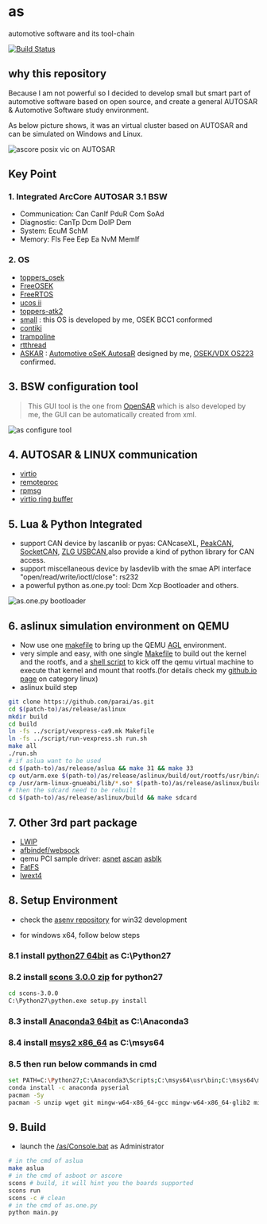 # as
automotive software and its tool-chain

[![Build Status](https://travis-ci.org/parai/as.svg?branch=master)](https://travis-ci.org/parai/as)

## why this repository
Because I am not powerful so I decided to develop small but smart part of automotive software based on open source, and create a general AUTOSAR & Automotive Software study environment.

As below picture shows, it was an virtual cluster based on AUTOSAR and can be simulated on Windows and Linux.

![ascore posix vic on AUTOSAR](https://github.com/parai/as/raw/gh-pages/images/ascore_posix_vic.gif)

## Key Point

### 1. Integrated ArcCore AUTOSAR 3.1 BSW
* Communication: Can CanIf PduR Com SoAd
* Diagnostic: CanTp Dcm DoIP Dem
* System: EcuM SchM
* Memory: Fls Fee Eep Ea NvM MemIf

### 2. OS 
* [toppers_osek](https://www.toppers.jp/osek-os.html)
* [FreeOSEK](http://opensek.sourceforge.net/)
* [FreeRTOS](http://www.freertos.org/)
* [ucos ii](https://www.micrium.com/)
* [toppers-atk2](https://www.toppers.jp/atk2.html)
* [small](https://github.com/parai/as/tree/master/com/as.infrastructure/system/kernel/small) : this OS is developed by me, OSEK BCC1 conformed
* [contiki](http://contiki-os.org/)
* [trampoline](https://github.com/TrampolineRTOS/trampoline)
* [rtthread](https://github.com/RT-Thread/rt-thread)
* [ASKAR](https://github.com/parai/as/tree/master/com/as.infrastructure/system/kernel/askar) : [Automotive oSeK AutosaR](http://parai.github.io/as/autosar/2017/10/27/ASKAR-architecture.html) designed by me, [OSEK/VDX OS223](http://trampolinebin.rts-software.org/os223.pdf) confirmed.

## 3. BSW configuration tool
> This GUI tool is the one from [OpenSAR](https://github.com/parai/OpenSAR.git) which is also developed by me, the GUI can be automatically created from xml.

![as configure tool](http://parai.github.io/as/images/config.infrastructure.system.png)

## 4. AUTOSAR & LINUX communication
* [virtio](http://docs.oasis-open.org/virtio/virtio/v1.0/csprd01/virtio-v1.0-csprd01.pdf)
* [remoteproc](https://www.kernel.org/doc/Documentation/remoteproc.txt)
* [rpmsg](https://www.kernel.org/doc/Documentation/rpmsg.txt)
* [virtio ring buffer](http://www.ibm.com/developerworks/cn/linux/1402_caobb_virtio/)

## 5. Lua & Python Integrated
* support CAN device by lascanlib or pyas: CANcaseXL, [PeakCAN](http://www.peak-system.com/PCAN-USB.199.0.html?L=1), [SocketCAN](https://en.wikipedia.org/wiki/SocketCAN), [ZLG USBCAN](http://www.zlg.cn/can/can/product/id/22.html),also provide a kind of python library for CAN access.
* support miscellaneous device by lasdevlib with the smae API interface "open/read/write/ioctl/close": rs232
* a powerful python as.one.py tool: Dcm Xcp Bootloader and others.

![as.one.py bootloader](http://parai.github.io/as/images/python3-asone-tool.png)

## 6. aslinux simulation environment on QEMU
* Now use one [makefile](https://github.com/parai/as/blob/master/release/aslinux/makefile) to bring up the QEMU [AGL](https://www.automotivelinux.org/) environment.
* very simple and easy, with one single [Makefile](https://github.com/parai/as/blob/master/release/aslinux/script/vexpress-ca9.mk) to build out the kernel and the rootfs, and a [shell script](https://github.com/parai/as/blob/master/release/aslinux/script/run-vexpress.sh) to kick off the qemu virtual machine to execute that kernel and mount that rootfs.(for details check my [github.io page](http://parai.github.io/as/navigations/categories.html) on category linux)
* aslinux build step

```sh
git clone https://github.com/parai/as.git
cd $(patch-to)/as/release/aslinux
mkdir build
cd build
ln -fs ../script/vexpress-ca9.mk Makefile
ln -fs ../script/run-vexpress.sh run.sh
make all
./run.sh
# if aslua want to be used
cd $(path-to)/as/release/aslua && make 31 && make 33 
cp out/arm.exe $(path-to)/as/release/aslinux/build/out/rootfs/usr/bin/aslua -v
cp /usr/arm-linux-gnueabi/lib/*.so* $(path-to)/as/release/aslinux/build/out/rootfs/lib -v
# then the sdcard need to be rebuilt
cd $(path-to)/as/release/aslinux/build && make sdcard
```

## 7. Other 3rd part package
* [LWIP](http://savannah.nongnu.org/projects/lwip/)
* [afbindef/websock](https://github.com/automotive-grade-linux/docs-agl/blob/master/docs/app-framework/index.md)
* qemu PCI sample driver: [asnet](https://github.com/parai/as/blob/master/com/as.tool/qemu/hw/char/asnet.c) [ascan](https://github.com/parai/as/blob/master/com/as.tool/qemu/hw/char/ascan.c) [asblk](https://github.com/parai/as/blob/master/com/as.tool/qemu/hw/char/asblk.c)
* [FatFS](http://elm-chan.org/fsw/ff/00index_e.html)
* [lwext4](https://github.com/gkostka/lwext4.git)

## 8. Setup Environment

* check the [asenv repository](https://github.com/parai/asenv) for win32 development

* for windows x64, follow below steps

### 8.1 install [python27 64bit](https://www.python.org) as C:\Python27

### 8.2 install [scons 3.0.0 zip](http://scons.org/pages/download.html) for python27

```sh
cd scons-3.0.0
C:\Python27\python.exe setup.py install
```

### 8.3 install [Anaconda3 64bit](https://www.anaconda.com/download/) as C:\Anaconda3

### 8.4 install [msys2 x86_64](http://www.msys2.org/) as C:\msys64

### 8.5 then run below commands in cmd

```sh
set PATH=C:\Python27;C:\Anaconda3\Scripts;C:\msys64\usr\bin;C:\msys64\mingw64\bin;%PATH%
conda install -c anaconda pyserial
pacman -Sy
pacman -S unzip wget git mingw-w64-x86_64-gcc mingw-w64-x86_64-glib2 mingw-w64-x86_64-gtk3
```

## 9. Build

* launch the [/as/Console.bat](https://github.com/parai/as/blob/master/Console.bat) as Administrator

```sh
# in the cmd of aslua
make aslua
# in the cmd of asboot or ascore
scons # build, it will hint you the boards supported
scons run
scons -c # clean
# in the cmd of as.one.py
python main.py
```
